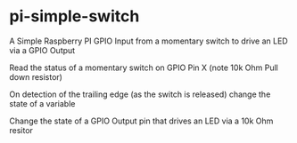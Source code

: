 # pi-simple-switch
A Simple Raspberry PI GPIO Input from a momentary switch to drive an LED via a GPIO Output

Read the status of a momentary switch on GPIO Pin X (note 10k Ohm Pull down resistor)

On detection of the trailing edge (as the switch is released) change the state of a variable

Change the state of a GPIO Output pin that drives an LED via a 10k Ohm resitor
